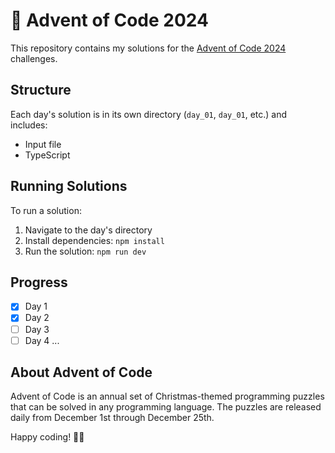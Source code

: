 # 🎄 Advent of Code 2024

This repository contains my solutions for the [Advent of Code 2024](https://adventofcode.com/2024) challenges.

## Structure

Each day's solution is in its own directory (`day_01`, `day_01`, etc.) and includes:
- Input file
- TypeScript

## Running Solutions

To run a solution:

1. Navigate to the day's directory
2. Install dependencies: `npm install`
3. Run the solution: `npm run dev`

## Progress

- [x] Day 1
- [x] Day 2
- [ ] Day 3
- [ ] Day 4
...

## About Advent of Code

Advent of Code is an annual set of Christmas-themed programming puzzles that can be solved in any programming language. The puzzles are released daily from December 1st through December 25th.

Happy coding! 🎅✨
